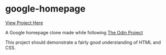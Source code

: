 # google-homepage

[View Project Here](https://zgparsons.github.io/google-homepage/)

A Google homepage clone made while following [The Odin Project](https://www.theodinproject.com)

This project should demonstrate a fairly good understanding of HTML and CSS.

